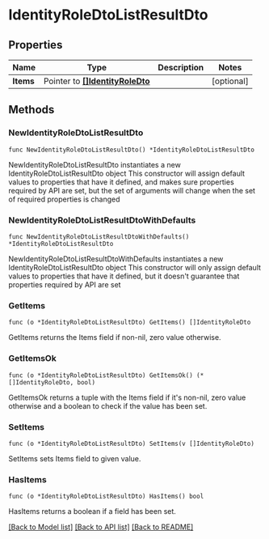 # IdentityRoleDtoListResultDto

## Properties

Name | Type | Description | Notes
------------ | ------------- | ------------- | -------------
**Items** | Pointer to [**[]IdentityRoleDto**](IdentityRoleDto.md) |  | [optional] 

## Methods

### NewIdentityRoleDtoListResultDto

`func NewIdentityRoleDtoListResultDto() *IdentityRoleDtoListResultDto`

NewIdentityRoleDtoListResultDto instantiates a new IdentityRoleDtoListResultDto object
This constructor will assign default values to properties that have it defined,
and makes sure properties required by API are set, but the set of arguments
will change when the set of required properties is changed

### NewIdentityRoleDtoListResultDtoWithDefaults

`func NewIdentityRoleDtoListResultDtoWithDefaults() *IdentityRoleDtoListResultDto`

NewIdentityRoleDtoListResultDtoWithDefaults instantiates a new IdentityRoleDtoListResultDto object
This constructor will only assign default values to properties that have it defined,
but it doesn't guarantee that properties required by API are set

### GetItems

`func (o *IdentityRoleDtoListResultDto) GetItems() []IdentityRoleDto`

GetItems returns the Items field if non-nil, zero value otherwise.

### GetItemsOk

`func (o *IdentityRoleDtoListResultDto) GetItemsOk() (*[]IdentityRoleDto, bool)`

GetItemsOk returns a tuple with the Items field if it's non-nil, zero value otherwise
and a boolean to check if the value has been set.

### SetItems

`func (o *IdentityRoleDtoListResultDto) SetItems(v []IdentityRoleDto)`

SetItems sets Items field to given value.

### HasItems

`func (o *IdentityRoleDtoListResultDto) HasItems() bool`

HasItems returns a boolean if a field has been set.


[[Back to Model list]](../README.md#documentation-for-models) [[Back to API list]](../README.md#documentation-for-api-endpoints) [[Back to README]](../README.md)


